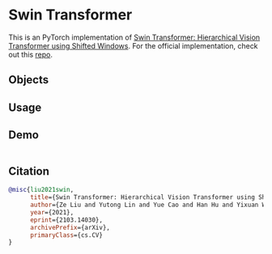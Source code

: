 # Swin Transformer

This is an PyTorch implementation of [Swin Transformer: Hierarchical Vision Transformer using Shifted Windows](https://arxiv.org/abs/2103.14030). For the official implementation, check out this [repo](https://github.com/microsoft/Swin-Transformer).

## Objects

## Usage

## Demo

```bash

```

## Citation

```bibtex
@misc{liu2021swin,
      title={Swin Transformer: Hierarchical Vision Transformer using Shifted Windows},
      author={Ze Liu and Yutong Lin and Yue Cao and Han Hu and Yixuan Wei and Zheng Zhang and Stephen Lin and Baining Guo},
      year={2021},
      eprint={2103.14030},
      archivePrefix={arXiv},
      primaryClass={cs.CV}
}
```
